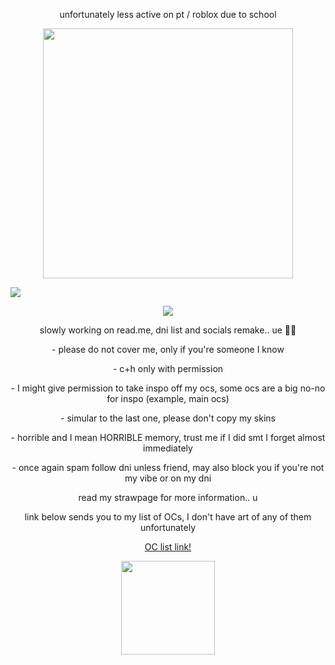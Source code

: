 <p align='center'> unfortunately less active on pt / roblox due to school </p>

<p align='center'> <img src="https://file.garden/aFcXo5382hs7xX6v/Untitled310_20250829171100.png" width="400" height="400"> </p>

<img src="https://readme-typing-svg.demolab.com/?lines='+Hm.+I'm+Lamia...+Hm?+Say+something+else?+Eh...+H-hold+on...+Let+me+think...+';'+D-did+you+pick+the+wrong+person...?+';'+A-are+we+fighting+for+real...?+Don't+expect+too+much!+';'+Don't+feel+ashamed+yawning+at+work.+What's+wrong+with+that?+';'+Aren't+you+bored+doing+the+same+thing+every+day?+'&font=Libertinus+Math&center=true&width=1080&height=50&color=6D7FA1&duration=2500&pause=1000">

<p align='center'> <img src=https://komarev.com/ghpvc/?username=pastellcloudyy&color=335374&abbreviated=true&style=flat-square> </p>

<p align='center'> slowly working on read.me, dni list and socials remake.. ue 🧀😭 </p>


<p align='center'> - please do not cover me, only if you're someone I know </p>
<p align='center'> - c+h only with permission </p>
<p align='center'> - I might give permission to take inspo off my ocs, some ocs are a big no-no for inspo (example, main ocs) </p>
<p align='center'> - simular to the last one, please don't copy my skins </p>
<p align='center'> - horrible and I mean HORRIBLE memory, trust me if I did smt I forget almost immediately </p>
<p align='center'> - once again spam follow dni unless friend, may also block you if you're not my vibe or on my dni </p>


<p align='center'> read my strawpage for more information.. u </p>

<p align='center'> link below sends you to my list of OCs, I don't have art of any of them unfortunately </p>

<div align='center'>
  
[OC list link!](https://spiral_cloudyy.notepin.co/list-of-ocs-fsbnipdx)
  
</div>

<p align='center'> <img src="https://file.garden/aFcXo5382hs7xX6v/1c979283-7dc6-4102-ab7e-746467445b96.gif" width="150" height="150" /> </p>
